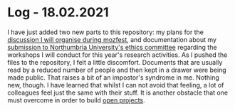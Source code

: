# Log - 18.02.2021

I have just added two new parts to this repository: my plans for the [discussion I will organise during mozfest](../workshops/mozfest), and documentation about my [submission to Northumbria University's ethics committee](../workshops/ethics) regarding the workshops I will conduct for this year's research activities. As I pushed the files to the repository, I felt a little discomfort. Documents that are usually read by a reduced number of people and then kept in a drawer were being made public. That raises a bit of an impostor's syndrome in me. Nothing new, though. I have learned that whilst I can not avoid that feeling, a lot of colleagues feel just the same with their stuff. It is another obstacle that one must overcome in order to build [open projects](https://github.com/opendott-smartcities/working-open).
